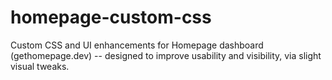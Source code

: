 # homepage-custom-css
Custom CSS and UI enhancements for Homepage dashboard (gethomepage.dev) -- designed to improve usability and visibility, via slight visual tweaks.
